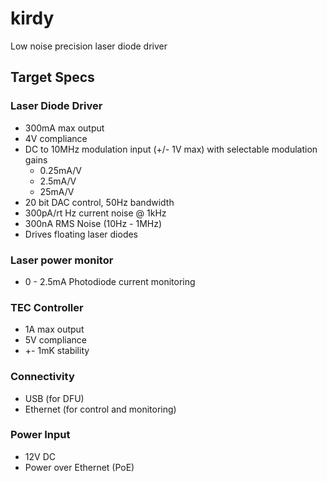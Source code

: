 # kirdy

Low noise precision laser diode driver  
  
## Target Specs  

### Laser Diode Driver  
  
- 300mA max output  
- 4V compliance 
- DC to 10MHz modulation input (+/- 1V max) with selectable modulation gains
  - 0.25mA/V 
  - 2.5mA/V 
  - 25mA/V 
- 20 bit DAC control, 50Hz bandwidth
- 300pA/rt Hz current noise @ 1kHz
- 300nA RMS Noise (10Hz - 1MHz)
- Drives floating laser diodes

### Laser power monitor

- 0 - 2.5mA Photodiode current monitoring

### TEC Controller
  
- 1A max output 
- 5V compliance
- +- 1mK stability 

### Connectivity

- USB (for DFU)
- Ethernet (for control and monitoring)  

### Power Input 

- 12V DC 
- Power over Ethernet (PoE)